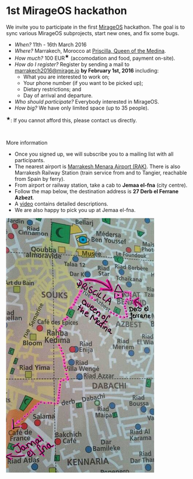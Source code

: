 # 1st MirageOS hackathon

We invite you to participate in the first [MirageOS](https://mirage.io)
hackathon.  The goal is to sync various MirageOS subprojects, start new ones,
and fix some bugs.

* *When?* 11th - 16th March 2016
* *Where?* Marrakech, Morocco at [Priscilla, Queen of the Medina](http://queenofthemedina.com/en/index.html).
* *How much?* 100 EUR<sup>&#9733;</sup> (accomodation and food, payment on-site).
* *How do I register?* Register by sending a mail to <marrakech2016@mirage.io> **by February 1st, 2016** including:
   * What you are interested to work on;
   * Your phone number (if you want to be picked up);
   * Dietary restrictions; and
   * Day of arrival and departure.
* *Who should participate?* Everybody interested in MirageOS.
* *How big?* We have only limited space (up to 35 people).

<sup>&#9733;</sup>: If you cannot afford this, please contact us directly.

<br/>

More information
* Once you signed up, we will subscribe you to a mailing list with all participants.
* The nearest airport is [Marrakesh Menara Airport (RAK)](https://en.wikipedia.org/wiki/Marrakesh_Menara_Airport).  There is also Marrakesh Railway Station (train service from and to Tangier, reachable from Spain by ferry).
* From airport or railway station, take a cab to **Jemaa el-fna** (city centre).
* Follow the map below, the destination address is **27 Derb el Ferrane Azbezt**.
* A [video](https://www.youtube.com/watch?v=zgzwmyxlKBE) contains detailed descriptions.
* We are also happy to pick you up at Jemaa el-fna.


![Map](https://raw.githubusercontent.com/mirage/marrakech2016/master/data/map.jpg)
